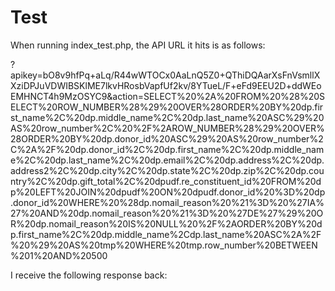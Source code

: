 # Test

When running index_test.php, the API URL it hits is as follows:

?apikey=bO8v9hfPq+aLq/R44wWTOCx0AaLnQ5Z0+QThiDQAarXsFnVsmllXXziDPJuVDWIBSKlME7lkvHRosbVapfUf2kv/8YTueL/F+eFd9EEU2D+ddWEoEMHNCT4h9MzOSYC9&action=SELECT%20%2A%20FROM%20%28%20SELECT%20ROW_NUMBER%28%29%20OVER%28ORDER%20BY%20dp.first_name%2C%20dp.middle_name%2C%20dp.last_name%20ASC%29%20AS%20row_number%2C%20%2F%2AROW_NUMBER%28%29%20OVER%28ORDER%20BY%20dp.donor_id%20ASC%29%20AS%20row_number%2C%2A%2F%20dp.donor_id%2C%20dp.first_name%2C%20dp.middle_name%2C%20dp.last_name%2C%20dp.email%2C%20dp.address%2C%20dp.address2%2C%20dp.city%2C%20dp.state%2C%20dp.zip%2C%20dp.country%2C%20dp.gift_total%2C%20dpudf.re_constituent_id%20FROM%20dp%20LEFT%20JOIN%20dpudf%20ON%20dpudf.donor_id%20%3D%20dp.donor_id%20WHERE%20%28dp.nomail_reason%20%21%3D%20%27IA%27%20AND%20dp.nomail_reason%20%21%3D%20%27DE%27%29%20OR%20dp.nomail_reason%20IS%20NULL%20%2F%2AORDER%20BY%20dp.first_name%2C%20dp.middle_name%2Cdp.last_name%20ASC%2A%2F%20%29%20AS%20tmp%20WHERE%20tmp.row_number%20BETWEEN%201%20AND%20500


I receive the following response back:
<result>
  <field name="success" id="success" reason="invalid: Array cannot be null.rnParameter name: bytes" value="false"/>
</result>


